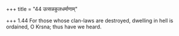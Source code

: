 +++
title = "44 उत्सन्नकुलधर्माणाम्"

+++
1.44 For those whose clan-laws are destroyed, dwelling in hell is
ordained, O Krsna; thus have we heard.

